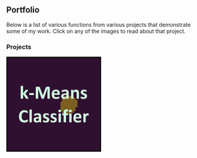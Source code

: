 ## Portfolio

Below is a list of various functions from various projects that demonstrate some of my work. Click on any of the images to read about that project.

### Projects

[<img align="left" width="250px" height="250px" src="images/menu_icon_k_means.gif?raw=true"/>](k_means_classifier.md)
